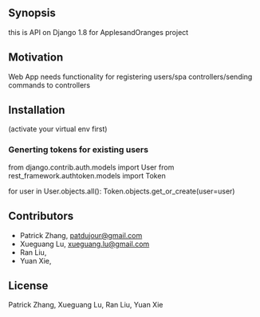 ## Synopsis
this is API on Django 1.8 for ApplesandOranges project

## Motivation
Web App needs functionality for registering users/spa controllers/sending commands to controllers

## Installation
(activate your virtual env first)



### Generting tokens for existing users
from django.contrib.auth.models import User
from rest_framework.authtoken.models import Token

for user in User.objects.all():
    Token.objects.get_or_create(user=user)

## Contributors
* Patrick Zhang, patdujour@gmail.com
* Xueguang Lu, xueguang.lu@gmail.com
* Ran Liu,
* Yuan Xie,

## License
Patrick Zhang, Xueguang Lu, Ran Liu, Yuan Xie
